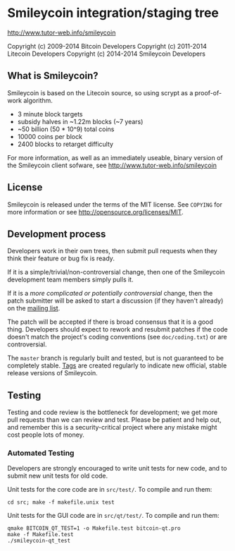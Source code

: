 Smileycoin integration/staging tree
================================

http://www.tutor-web.info/smileycoin

Copyright (c) 2009-2014 Bitcoin Developers
Copyright (c) 2011-2014 Litecoin Developers
Copyright (c) 2014-2014 Smileycoin Developers

What is Smileycoin?
----------------

Smileycoin is based on the Litecoin source, so using scrypt as a proof-of-work algorithm.
 - 3 minute block targets
 - subsidy halves in ~1.22m blocks (~7 years)
 - ~50 billion (50 * 10^9) total coins
 - 10000 coins per block
 - 2400 blocks to retarget difficulty

For more information, as well as an immediately useable, binary version of
the Smileycoin client sofware, see http://www.tutor-web.info/smileycoin

License
-------

Smileycoin is released under the terms of the MIT license. See `COPYING` for more
information or see http://opensource.org/licenses/MIT.

Development process
-------------------

Developers work in their own trees, then submit pull requests when they think
their feature or bug fix is ready.

If it is a simple/trivial/non-controversial change, then one of the Smileycoin
development team members simply pulls it.

If it is a *more complicated or potentially controversial* change, then the patch
submitter will be asked to start a discussion (if they haven't already) on the
[mailing list](http://sourceforge.net/mailarchive/forum.php?forum_name=bitcoin-development).

The patch will be accepted if there is broad consensus that it is a good thing.
Developers should expect to rework and resubmit patches if the code doesn't
match the project's coding conventions (see `doc/coding.txt`) or are
controversial.

The `master` branch is regularly built and tested, but is not guaranteed to be
completely stable. [Tags](https://github.com/bitcoin/bitcoin/tags) are created
regularly to indicate new official, stable release versions of Smileycoin.

Testing
-------

Testing and code review is the bottleneck for development; we get more pull
requests than we can review and test. Please be patient and help out, and
remember this is a security-critical project where any mistake might cost people
lots of money.

### Automated Testing

Developers are strongly encouraged to write unit tests for new code, and to
submit new unit tests for old code.

Unit tests for the core code are in `src/test/`. To compile and run them:

    cd src; make -f makefile.unix test

Unit tests for the GUI code are in `src/qt/test/`. To compile and run them:

    qmake BITCOIN_QT_TEST=1 -o Makefile.test bitcoin-qt.pro
    make -f Makefile.test
    ./smileycoin-qt_test

